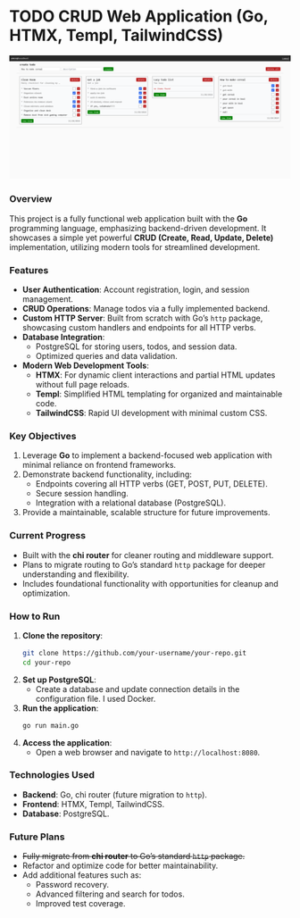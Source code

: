 # TODO CRUD Web Application (Go, HTMX, Templ, TailwindCSS)

![Todo app](todo-app.png "View of app")

### Overview

This project is a fully functional web application built with the **Go** programming language, emphasizing backend-driven development. It showcases a simple yet powerful **CRUD (Create, Read, Update, Delete)** implementation, utilizing modern tools for streamlined development.

### Features

- **User Authentication**: Account registration, login, and session management.
- **CRUD Operations**: Manage todos via a fully implemented backend.
- **Custom HTTP Server**: Built from scratch with Go’s `http` package, showcasing custom handlers and endpoints for all HTTP verbs.
- **Database Integration**:
  - PostgreSQL for storing users, todos, and session data.
  - Optimized queries and data validation.
- **Modern Web Development Tools**:
  - **HTMX**: For dynamic client interactions and partial HTML updates without full page reloads.
  - **Templ**: Simplified HTML templating for organized and maintainable code.
  - **TailwindCSS**: Rapid UI development with minimal custom CSS.

### Key Objectives

1. Leverage **Go** to implement a backend-focused web application with minimal reliance on frontend frameworks.
2. Demonstrate backend functionality, including:
   - Endpoints covering all HTTP verbs (GET, POST, PUT, DELETE).
   - Secure session handling.
   - Integration with a relational database (PostgreSQL).
3. Provide a maintainable, scalable structure for future improvements.

### Current Progress

- Built with the **chi router** for cleaner routing and middleware support.
- Plans to migrate routing to Go’s standard `http` package for deeper understanding and flexibility.
- Includes foundational functionality with opportunities for cleanup and optimization.

### How to Run

1. **Clone the repository**:
   ```bash
   git clone https://github.com/your-username/your-repo.git
   cd your-repo
   ```
2. **Set up PostgreSQL**:
   - Create a database and update connection details in the configuration file. I used Docker.
3. **Run the application**:
   ```bash
   go run main.go
   ```
4. **Access the application**:
   - Open a web browser and navigate to `http://localhost:8080`.

### Technologies Used

- **Backend**: Go, chi router (future migration to `http`).
- **Frontend**: HTMX, Templ, TailwindCSS.
- **Database**: PostgreSQL.

### Future Plans

- ~~Fully migrate from **chi router** to Go’s standard `http` package.~~
- Refactor and optimize code for better maintainability.
- Add additional features such as:
  - Password recovery.
  - Advanced filtering and search for todos.
  - Improved test coverage.
